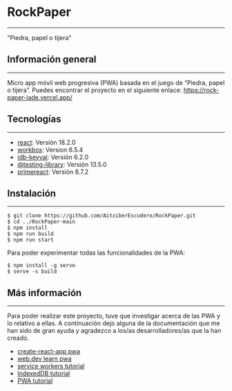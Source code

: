 # RockPaper
***
"Piedra, papel o tijera"
## Información general
***
Micro app móvil web progresiva (PWA) basada en el juego de “Piedra, papel o tijera”.
Puedes encontrar el proyecto en el siguiente enlace: https://rock-paper-jade.vercel.app/
## Tecnologías
***
* [react](https://es.reactjs.org/): Versión 18.2.0 
* [workbox](https://developer.chrome.com/docs/workbox/): Version 6.5.4
* [idb-keyval](https://www.npmjs.com/package/idb-keyval): Versión 6.2.0
* [@testing-library](https://testing-library.com/): Versión 13.5.0
* [primereact](https://www.primefaces.org/primereact/): Versión 8.7.2
## Instalación
***
```
$ git clone https://github.com/AitziberEscudero/RockPaper.git
$ cd ../RockPaper-main
$ npm install
$ npm run build
$ npm run start
```
Para poder experimentar todas las funcionalidades de la PWA:
```
$ npm install -g serve  
$ serve -s build
```
## Más información
***
Para poder realizar este proyecto, tuve que investigar acerca de las PWA y lo relativo a ellas. A continuación dejo alguna de la documentación que me han sido de gran ayuda y agradezco a los/as desarrolladores/as que la han creado. 
* [create-react-app pwa](https://create-react-app.dev/docs/making-a-progressive-web-app/)
* [web.dev learn pwa](https://web.dev/learn/pwa/)
* [service workers tutorial](https://www.youtube.com/watch?v=NJRu3pmmN-4&list=PLyuRouwmQCjl4iJgjH3i61tkqauM-NTGj&index=2)
* [IndexedDB tutorial](https://www.youtube.com/watch?v=6fK1K28eoUA&list=PLyuRouwmQCjmNyAysdqjNz5fIS5cYU4vi&index=3)
* [PWA tutorial](https://lasfi.to/tutorial/como-crear-pwa-con-react)


